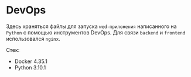 # DevOps
Здесь храняться файлы для запуска `wed-приложения` написанного на `Python` с помощью инструментов DevOps. Для связи `backend` и `frontend` использовался `nginx`. 

Стек:
- Docker 4.35.1
- Python 3.10.1
